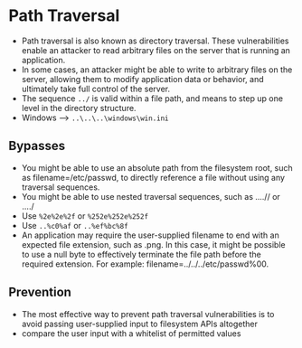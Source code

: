 # Path Traversal

- Path traversal is also known as directory traversal. These vulnerabilities enable an attacker to read arbitrary files on the server that is running an application.
- In some cases, an attacker might be able to write to arbitrary files on the server, allowing them to modify application data or behavior, and ultimately take full control of the server.
- The sequence `../` is valid within a file path, and means to step up one level in the directory structure.
- Windows --> `..\..\..\windows\win.ini`

## Bypasses

- You might be able to use an absolute path from the filesystem root, such as filename=/etc/passwd, to directly reference a file without using any traversal sequences.
- You might be able to use nested traversal sequences, such as ....// or ....\/
- Use `%2e%2e%2f` or `%252e%252e%252f`
- Use `..%c0%af` or `..%ef%bc%8f`
- An application may require the user-supplied filename to end with an expected file extension, such as .png. In this case, it might be possible to use a null byte to effectively terminate the file path before the required extension. For example: filename=../../../etc/passwd%00.

## Prevention

- The most effective way to prevent path traversal vulnerabilities is to avoid passing user-supplied input to filesystem APIs altogether
- compare the user input with a whitelist of permitted values
